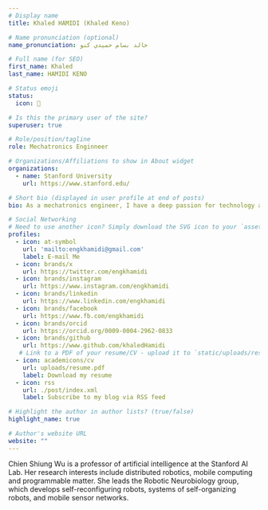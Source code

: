 ```yaml
---
# Display name
title: Khaled HAMIDI (Khaled Keno)

# Name pronunciation (optional)
name_pronunciation: خالد بسام حميدي كنو

# Full name (for SEO)
first_name: Khaled
last_name: HAMIDI KENO

# Status emoji
status:
  icon: 🙌

# Is this the primary user of the site?
superuser: true

# Role/position/tagline
role: Mechatronics Enginneer

# Organizations/Affiliations to show in About widget
organizations:
  - name: Stanford University
    url: https://www.stanford.edu/

# Short bio (displayed in user profile at end of posts)
bio: As a mechatronics engineer, I have a deep passion for technology and problem-solving. In my work, I combine my strong programming skills with hands-on research and a keen analytical mind. I take pride in exploring innovative solutions and pushing the boundaries of what's possible.

# Social Networking
# Need to use another icon? Simply download the SVG icon to your `assets/media/icons/` folder.
profiles:
  - icon: at-symbol
    url: 'mailto:engkhamidi@gmail.com'
    label: E-mail Me
  - icon: brands/x
    url: https://twitter.com/engkhamidi
  - icon: brands/instagram
    url: https://www.instagram.com/engkhamidi
  - icon: brands/linkedin
    url: https://www.linkedin.com/engkhamidi
  - icon: brands/facebook
    url: https://www.fb.com/engkhamidi
  - icon: brands/orcid
    url: https://orcid.org/0009-0004-2962-0833     
  - icon: brands/github
    url: https://www.github.com/khaledHamidi  
   # Link to a PDF of your resume/CV - upload it to `static/uploads/resume.pdf`
  - icon: academicons/cv
    url: uploads/resume.pdf
    label: Download my resume
  - icon: rss
    url: ./post/index.xml
    label: Subscribe to my blog via RSS feed

# Highlight the author in author lists? (true/false)
highlight_name: true

# Author's website URL
website: ""
---
```


Chien Shiung Wu is a professor of artificial intelligence at the Stanford AI Lab. Her research interests include
distributed robotics, mobile computing and programmable matter. She leads the Robotic Neurobiology group, which develops
self-reconfiguring robots, systems of self-organizing robots, and mobile sensor networks.
